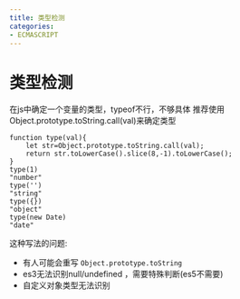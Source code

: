 ```yaml
---
title: 类型检测
categories: 
- ECMASCRIPT
---
```


# 类型检测
在js中确定一个变量的类型，typeof不行，不够具体
推荐使用Object.prototype.toString.call(val)来确定类型

```
function type(val){
    let str=Object.prototype.toString.call(val);
    return str.toLowerCase().slice(8,-1).toLowerCase();
}
type(1)
"number"
type('')
"string"
type({})
"object"
type(new Date)
"date"
```
这种写法的问题:
- 有人可能会重写 `Object.prototype.toString`
- es3无法识别null/undefined ，需要特殊判断(es5不需要)
- 自定义对象类型无法识别



